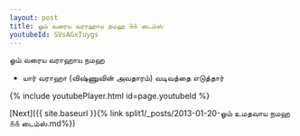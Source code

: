 ```yaml
---
layout: post
title: ஓம் வரைய வராஹாய நமஹ ௧௧ டைம்ஸ்
youtubeId: SVsAGxTuygs
---
```

 
 
 ஓம் வரைய வராஹாய நமஹ  
 
 -  யார் வராஹா (விஷ்ணுவின் அவதாரம்) வடிவத்தை எடுத்தார் 
 
  
 
  
 
 
 
 
 
 


{% include youtubePlayer.html id=page.youtubeId %}
 
[Next]({{ site.baseurl }}{% link  split1/_posts/2013-01-20-ஓம் உமதவாய நமஹ ௧௧ டைம்ஸ்.md%})
 

